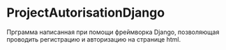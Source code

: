 # ProjectAutorisationDjango
Прграмма написанная при помощи фреймворка Django, позволяющая проводить регистрацию и авторизацию на странице html.
